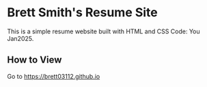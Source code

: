 # Brett Smith's Resume Site

This is a simple resume website built with HTML and CSS Code: You Jan2025.

## How to View

Go to <https://brett03112.github.io>
